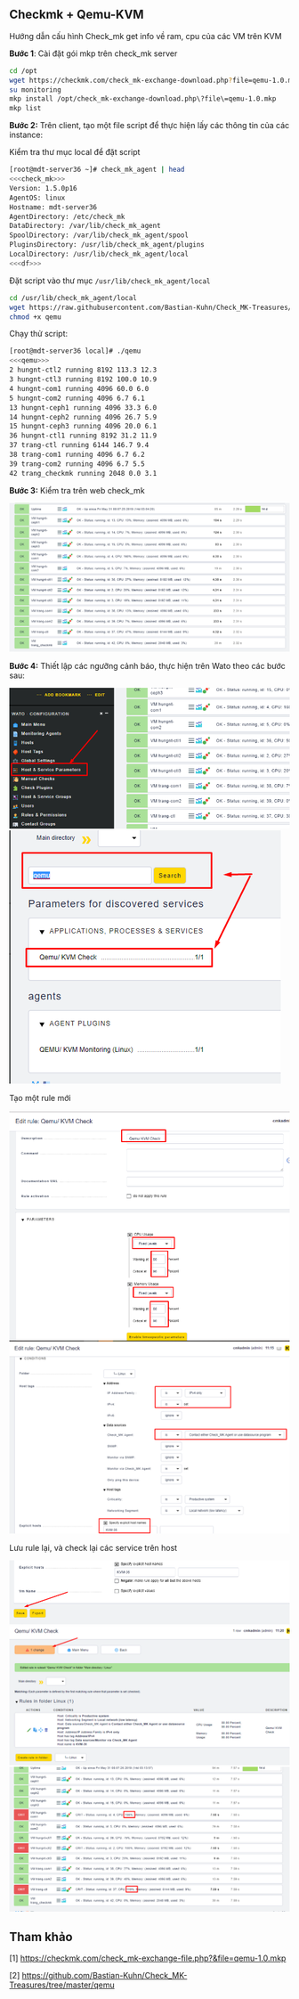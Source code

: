 ## Checkmk + Qemu-KVM

Hướng dẫn cấu hình Check_mk get info về ram, cpu của các VM trên KVM

**Bước 1**: Cài đặt gói mkp trên check_mk server 

```sh
cd /opt
wget https://checkmk.com/check_mk-exchange-download.php?file=qemu-1.0.mkp
su monitoring
mkp install /opt/check_mk-exchange-download.php\?file\=qemu-1.0.mkp
mkp list
```

**Bước 2:** Trên client, tạo một file script để thực hiện lấy các thông tin của các instance:

Kiểm tra thư mục local để đặt script

```sh
[root@mdt-server36 ~]# check_mk_agent | head
<<<check_mk>>>
Version: 1.5.0p16
AgentOS: linux
Hostname: mdt-server36
AgentDirectory: /etc/check_mk
DataDirectory: /var/lib/check_mk_agent
SpoolDirectory: /var/lib/check_mk_agent/spool
PluginsDirectory: /usr/lib/check_mk_agent/plugins
LocalDirectory: /usr/lib/check_mk_agent/local
<<<df>>>
```

Đặt script vào thư mục 	`/usr/lib/check_mk_agent/local`

```sh
cd /usr/lib/check_mk_agent/local
wget https://raw.githubusercontent.com/Bastian-Kuhn/Check_MK-Treasures/master/qemu/src/agents/plugins/qemu
chmod +x qemu
```

Chạy thử script:

```sh
[root@mdt-server36 local]# ./qemu
<<<qemu>>>
2 hungnt-ctl2 running 8192 113.3 12.3
3 hungnt-ctl3 running 8192 100.0 10.9
4 hungnt-com1 running 4096 60.0 6.0
5 hungnt-com2 running 4096 6.7 6.1
13 hungnt-ceph1 running 4096 33.3 6.0
14 hungnt-ceph2 running 4096 26.7 5.9
15 hungnt-ceph3 running 4096 20.0 6.1
36 hungnt-ctl1 running 8192 31.2 11.9
37 trang-ctl running 6144 146.7 9.4
38 trang-com1 running 4096 6.7 6.2
39 trang-com2 running 4096 6.7 5.5
42 trang_checkmk running 2048 0.0 3.1
```

**Bước 3:** Kiểm tra trên web check_mk

<img src="img/33.png">

**Bước 4:** Thiết lập các ngưỡng cảnh báo, thực hiện trên Wato theo các bước sau:

<img src="img/34.png">

<img src="img/35.png">

Tạo một rule mới 

<img src="img/36.png">

<img src="img/37.png">

Lưu rule lại, và check lại các service trên host

<img src="img/38.png">

<img src="img/39.png">

<img src="img/40.png">




## Tham khảo

[1] https://checkmk.com/check_mk-exchange-file.php?&file=qemu-1.0.mkp

[2] https://github.com/Bastian-Kuhn/Check_MK-Treasures/tree/master/qemu

